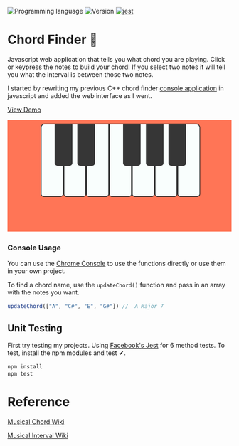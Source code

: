 <!-- using shields.io for status buttons -->
![Programming language](https://img.shields.io/badge/Language-Javascript-blue.svg)
![Version](https://img.shields.io/badge/Version-0.6.6-brightgreen.svg)
[![jest](https://facebook.github.io/jest/img/jest-badge.svg)](https://github.com/facebook/jest)

# Chord Finder 🎹

Javascript web application that tells you what chord you are playing. Click or keypress the notes to build your chord! If you select two notes it will tell you what the interval is between those two notes.

I started by rewriting my previous C++ chord finder [console application](https://github.com/ManuelVargas1251/ChordFinder) in javascript and added the web interface as I went.

[View Demo](https://mnl.space/Chord-Finder/)

![](src/demo.gif)

### Console Usage
You can use the [Chrome Console](https://developers.google.com/web/tools/chrome-devtools/console/) to use the functions directly or use them in your own project.

To find a chord name, use the `updateChord()` function and pass in an array with the notes you want. 

```javascript
updateChord(["A", "C#", "E", "G#"])	//  A Major 7
```

## Unit Testing
First try testing my projects. Using [Facebook's Jest](https://facebook.github.io/jest/) for 6 method tests. To test, install the npm modules and test ✔.

```npm
npm install
npm test
```

# Reference

[Musical Chord Wiki](https://en.wikipedia.org/wiki/Chord_(music))

[Musical Interval Wiki](https://en.wikipedia.org/wiki/Interval_(music))
